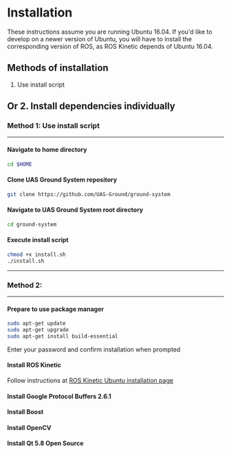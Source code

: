 # Installation

These instructions assume you are running Ubuntu 16.04. If you'd like to develop on a newer version of Ubuntu, you will have to install the corresponding version of ROS, as ROS Kinetic depends of Ubuntu 16.04. 

## Methods of installation
1. Use install script

Or
2. Install dependencies individually
---

### Method 1: Use install script
---

#### Navigate to home directory
```bash
cd $HOME
```

#### Clone UAS Ground System repository
```bash
git clone https://github.com/UAS-Ground/ground-system
```
#### Navigate to UAS Ground System root directory
```bash
cd ground-system
```

#### Execute install script
```bash
chmod +x install.sh
./install.sh
```
---

### Method 2: 
---

#### Prepare to use package manager

```bash
sudo apt-get update
sudo apt-get upgrade
sudo apt-get install build-essential
```
Enter your password and confirm installation when prompted


#### Install ROS Kinetic

Follow instructions at [ROS Kinetic Ubuntu installation page](http://wiki.ros.org/kinetic/Installation/Ubuntu)

#### Install Google Protocol Buffers 2.6.1

#### Install Boost

#### Install OpenCV

#### Install Qt 5.8 Open Source

